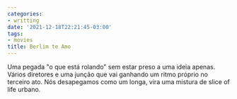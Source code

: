 ```yaml
---
categories:
- writting
date: '2021-12-18T22:21:45-03:00'
tags:
- movies
title: Berlim te Amo
---
```


Uma pegada "o que está rolando" sem estar preso a uma ideia apenas. Vários diretores e uma junção que vai ganhando um ritmo próprio no terceiro ato. Nós desapegamos como um longa, vira uma mistura de slice of life urbano.

